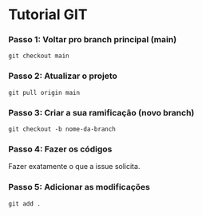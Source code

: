 # Tutorial GIT

### Passo 1: Voltar pro branch principal (main)
`git checkout main`

### Passo 2: Atualizar o projeto
`git pull origin main`

### Passo 3: Criar a sua ramificação (novo branch)
`git checkout -b nome-da-branch`

### Passo 4: Fazer os códigos
Fazer exatamente o que a issue solicita.

### Passo 5: Adicionar as modificações
`git add .`
